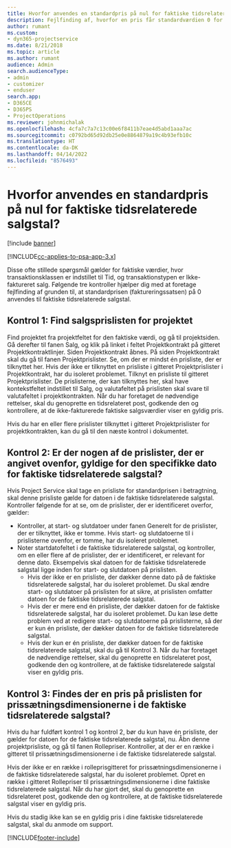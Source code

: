 ```yaml
---
title: Hvorfor anvendes en standardpris på nul for faktiske tidsrelaterede salgstal?
description: Fejlfinding af, hvorfor en pris får standardværdien 0 for faktiske tidsrelaterede salgstal.
author: rumant
ms.custom:
- dyn365-projectservice
ms.date: 8/21/2018
ms.topic: article
ms.author: rumant
audience: Admin
search.audienceType:
- admin
- customizer
- enduser
search.app:
- D365CE
- D365PS
- ProjectOperations
ms.reviewer: johnmichalak
ms.openlocfilehash: 4cfa7c7a7c13c00e6f8411b7eae4d5abd1aaa7ac
ms.sourcegitcommit: c0792bd65d92db25e0e8864879a19c4b93efb10c
ms.translationtype: HT
ms.contentlocale: da-DK
ms.lasthandoff: 04/14/2022
ms.locfileid: "8576493"
---
```

# <a name="why-is-price-defaulting-to-zero-on-time-sales-actuals"></a>Hvorfor anvendes en standardpris på nul for faktiske tidsrelaterede salgstal?

[!include [banner](../includes/psa-now-project-operations.md)]

[!INCLUDE[cc-applies-to-psa-app-3.x](../includes/cc-applies-to-psa-app-3x.md)]

Disse ofte stillede spørgsmål gælder for faktiske værdier, hvor transaktionsklassen er indstillet til Tid, og transaktionstypen er Ikke-faktureret salg. Følgende tre kontroller hjælper dig med at foretage fejlfinding af grunden til, at standardprisen (faktureringssatsen) på 0 anvendes til faktiske tidsrelaterede salgstal.

## <a name="check-1-identify-the-sales-price-list-for-the-project"></a>Kontrol 1: Find salgsprislisten for projektet

Find projektet fra projektfeltet for den faktiske værdi, og gå til projektsiden. Gå derefter til fanen Salg, og klik på linket i feltet Projektkontrakt på gitteret Projektkontraktlinjer. Siden Projektkontrakt åbnes. På siden Projektkontrakt skal du gå til fanen Projektprislister. Se, om der er mindst én prisliste, der er tilknyttet her. Hvis der ikke er tilknyttet en prisliste i gitteret Projektprislister i Projektkontrakt, har du isoleret problemet. Tilknyt en prisliste til gitteret Projektprislister. De prislisterne, der kan tilknyttes her, skal have kontekstfeltet indstillet til Salg, og valutafeltet på prislisten skal svare til valutafeltet i projektkontrakten. Når du har foretaget de nødvendige rettelser, skal du genoprette en tidsrelateret post, godkende den og kontrollere, at de ikke-fakturerede faktiske salgsværdier viser en gyldig pris. 

Hvis du har en eller flere prislister tilknyttet i gitteret Projektprislister for projektkontrakten, kan du gå til den næste kontrol i dokumentet.

## <a name="check-2-are-any-of-the-price-lists-identified-above-valid-for-the-specific-date-of-the-time-sales-actual"></a>Kontrol 2: Er der nogen af de prislister, der er angivet ovenfor, gyldige for den specifikke dato for faktiske tidsrelaterede salgstal?

Hvis Project Service skal tage en prisliste for standardprisen i betragtning, skal denne prisliste gælde for datoen i de faktiske tidsrelaterede salgstal. Kontroller følgende for at se, om de prislister, der er identificeret overfor, gælder:
- Kontroller, at start- og slutdatoer under fanen Generelt for de prislister, der er tilknyttet, ikke er tomme. Hvis start- og slutdatoerne til i prislisterne ovenfor, er tomme, har du isoleret problemet. 
- Noter startdatofeltet i de faktiske tidsrelaterede salgstal, og kontroller, om en eller flere af de prislister, der er identificeret, er relevant for denne dato. Eksempelvis skal datoen for de faktiske tidsrelaterede salgstal ligge inden for start- og slutdatoen på prislisten. 
    - Hvis der ikke er en prisliste, der dækker denne dato på de faktiske tidsrelaterede salgstal, har du isoleret problemet. Du skal ændre start- og slutdatoer på prislisten for at sikre, at prislisten omfatter datoen for de faktiske tidsrelaterede salgstal. 
    - Hvis der er mere end én prisliste, der dækker datoen for de faktiske tidsrelaterede salgstal, har du isoleret problemet. Du kan løse dette problem ved at redigere start- og slutdatoerne på prislisterne, så der er kun én prisliste, der dækker datoen for de faktiske tidsrelaterede salgstal. 
    - Hvis der kun er én prisliste, der dækker datoen for de faktiske tidsrelaterede salgstal, skal du gå til Kontrol 3.
Når du har foretaget de nødvendige rettelser, skal du genoprette en tidsrelateret post, godkende den og kontrollere, at de faktiske tidsrelaterede salgstal viser en gyldig pris.

## <a name="check-3-is-there-a-price-in-the-price-list-for-the-pricing-dimensions-on-the-time-sales-actual"></a>Kontrol 3: Findes der en pris på prislisten for prissætningsdimensionerne i de faktiske tidsrelaterede salgstal?

Hvis du har fuldført kontrol 1 og kontrol 2, bør du kun have én prisliste, der gælder for datoen for de faktiske tidsrelaterede salgstal, nu. Åbn denne projektprisliste, og gå til fanen Rollepriser. Kontroller, at der er en række i gitteret til prissætningsdimensionerne i de faktiske tidsrelaterede salgstal.

Hvis der ikke er en række i rolleprisgitteret for prissætningsdimensionerne i de faktiske tidsrelaterede salgstal, har du isoleret problemet. Opret en række i gitteret Rollepriser til prissætningsdimensionerne i dine faktiske tidsrelaterede salgstal. Når du har gjort det, skal du genoprette en tidsrelateret post, godkende den og kontrollere, at de faktiske tidsrelaterede salgstal viser en gyldig pris.

Hvis du stadig ikke kan se en gyldig pris i dine faktiske tidsrelaterede salgstal, skal du anmode om support. 



[!INCLUDE[footer-include](../includes/footer-banner.md)]
